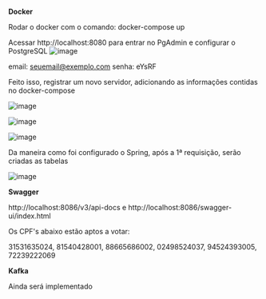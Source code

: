 **Docker**

Rodar o docker com o comando: docker-compose up

Acessar http://localhost:8080 para entrar no PgAdmin e configurar o PostgreSQL
![image](https://github.com/JoseVieira1996/desafio-cooperativa/assets/66947463/0926dbe0-ff11-4b44-90d0-4f855146a0ef)

email: seuemail@exemplo.com
senha: eYsRF














Feito isso, registrar um novo servidor, adicionando as informações contidas no docker-compose

![image](https://github.com/JoseVieira1996/desafio-cooperativa/assets/66947463/5f07c341-d9be-4e1c-ab25-ed345130b15a)


![image](https://github.com/JoseVieira1996/desafio-cooperativa/assets/66947463/0002dc27-69a7-40cb-8649-9719e011f12f)

![image](https://github.com/JoseVieira1996/desafio-cooperativa/assets/66947463/a4910c81-ce3e-4370-94fb-612cd63b9b40)












Da maneira como foi configurado o Spring, após a 1ª requisição, serão criadas as tabelas

![image](https://github.com/JoseVieira1996/desafio-cooperativa/assets/66947463/db0117dd-91af-42a6-8306-44daa2578668)


**Swagger**

http://localhost:8086/v3/api-docs e http://localhost:8086/swagger-ui/index.html


Os CPF's abaixo estão aptos a votar:

31531635024,
81540428001,
88665686002,
02498524037,
94524393005,
72239222069

**Kafka**


Ainda será implementado

